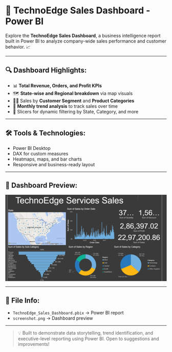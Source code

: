 # 🧠 TechnoEdge Sales Dashboard - Power BI

Explore the **TechnoEdge Sales Dashboard**, a business intelligence report built in Power BI to analyze company-wide sales performance and customer behavior. 📈

---

## 🔍 Dashboard Highlights:

- 📊 **Total Revenue, Orders, and Profit KPIs**  
- 🗺️ **State-wise and Regional breakdown** via map visuals  
- 🧑‍💼 Sales by **Customer Segment** and **Product Categories**  
- 📆 **Monthly trend analysis** to track sales over time  
- 🎯 Slicers for dynamic filtering by State, Category, and more  

---

## 🛠️ Tools & Technologies:
- Power BI Desktop  
- DAX for custom measures  
- Heatmaps, maps, and bar charts  
- Responsive and business-ready layout  

---

## 📸 Dashboard Preview:

![TechnoEdge Dashboard](screenshot.png)

---

## 📁 File Info:
- `TechnoEdge_Sales_Dashboard.pbix` → Power BI report  
- `screenshot.png` → Dashboard preview  

---

> 💡 Built to demonstrate data storytelling, trend identification, and executive-level reporting using Power BI. Open to suggestions and improvements!

